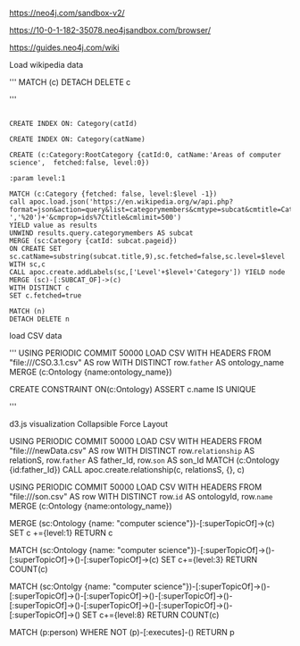 https://neo4j.com/sandbox-v2/

https://10-0-1-182-35078.neo4jsandbox.com/browser/

https://guides.neo4j.com/wiki

Load wikipedia data

'''
MATCH (c) DETACH DELETE c

'''


```

CREATE INDEX ON: Category(catId)

CREATE INDEX ON: Category(catName)

CREATE (c:Category:RootCategory {catId:0, catName:'Areas of computer science',  fetched:false, level:0})

:param level:1

MATCH (c:Category {fetched: false, level:$level -1})
call apoc.load.json('https://en.wikipedia.org/w/api.php?format=json&action=query&list=categorymembers&cmtype=subcat&cmtitle=Category:'+replace(c.catName,' ','%20')+'&cmprop=ids%7Ctitle&cmlimit=500')
YIELD value	as results
UNWIND results.query.categorymembers AS subcat
MERGE (sc:Category {catId: subcat.pageid})
ON CREATE SET sc.catName=substring(subcat.title,9),sc.fetched=false,sc.level=$level
WITH sc,c
CALL apoc.create.addLabels(sc,['Level'+$level+'Category']) YIELD node
MERGE (sc)-[:SUBCAT_OF]->(c)
WITH DISTINCT c
SET c.fetched=true

MATCH (n)
DETACH DELETE n

```

load CSV data


'''
USING PERIODIC COMMIT 50000
LOAD CSV WITH HEADERS FROM "file:///CSO.3.1.csv" AS row
WITH DISTINCT row.`father` AS ontology_name
MERGE (c:Ontology {name:ontology_name})

CREATE CONSTRAINT ON(c:Ontology) ASSERT c.name IS UNIQUE

'''


d3.js visualization
Collapsible Force Layout




USING PERIODIC COMMIT 50000
LOAD CSV WITH HEADERS FROM "file:///newData.csv" AS row
WITH DISTINCT row.`relationship` AS relationS, row.`father` AS father_Id, row.`son` AS son_Id
MATCH (c:Ontology {id:father_Id}) 
CALL apoc.create.relationship(c, relationsS, {}, c)



USING PERIODIC COMMIT 50000
LOAD CSV WITH HEADERS FROM "file:///son.csv" AS row
WITH DISTINCT row.`id` AS ontologyId, row.`name`
MERGE (c:Ontology {name:ontology_name})


MERGE (sc:Ontology {name: "computer science"})-[:superTopicOf]->(c)
SET c +={level:1}
RETURN c

MATCH (sc:Ontology {name: "computer science"})-[:superTopicOf]->()-[:superTopicOf]->()-[:superTopicOf]->(c)
SET c+={level:3}
RETURN COUNT(c)

MATCH (sc:Ontolgy {name: "computer science"})-[:superTopicOf]->()-[:superTopicOf]->()-[:superTopicOf]->()-[:superTopicOf]->()-[:superTopicOf]->()-[:superTopicOf]->()-[:superTopicOf]->()-[:superTopicOf]->()
SET c+={level:8}
RETURN COUNT(c)


MATCH (p:person)
WHERE NOT (p)-[:executes]-()
RETURN p


